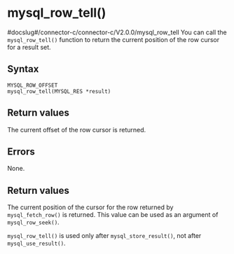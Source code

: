 mysql_row_tell() 
=====================================
#docslug#/connector-c/connector-c/V2.0.0/mysql_row_tell
You can call the `mysql_row_tell()` function to return the current position of the row cursor for a result set. 

Syntax 
---------------------------

```unknow
MYSQL_ROW_OFFSET
mysql_row_tell(MYSQL_RES *result)
```



Return values 
----------------------------------

The current offset of the row cursor is returned.

Errors 
---------------------------

None.

Return values 
----------------------------------

The current position of the cursor for the row returned by `mysql_fetch_row()` is returned. This value can be used as an argument of `mysql_row_seek()`. 

`mysql_row_tell()` is used only after `mysql_store_result()`, not after `mysql_use_result()`.
